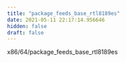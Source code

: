 ```yaml
---
title: "package_feeds_base_rtl8189es"
date: 2021-05-11 22:17:14.956646
hidden: false
draft: false
---
```


x86/64/package_feeds_base_rtl8189es

